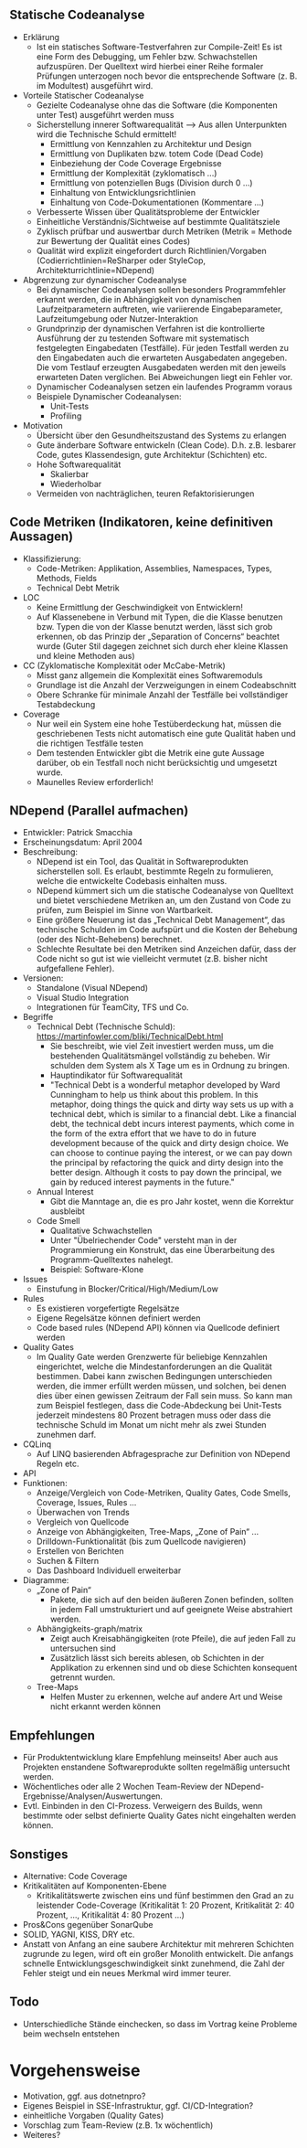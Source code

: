 ## Statische Codeanalyse
- Erklärung
    - Ist ein statisches Software-Testverfahren zur Compile-Zeit! Es ist eine Form des Debugging, um Fehler bzw. Schwachstellen aufzuspüren. Der Quelltext wird hierbei einer Reihe formaler Prüfungen unterzogen noch bevor die entsprechende Software (z. B. im Modultest) ausgeführt wird.
- Vorteile Statischer Codeanalyse
    - Gezielte Codeanalyse ohne das die Software (die Komponenten unter Test) ausgeführt werden muss
    - Sicherstellung innerer Softwarequalität --> Aus allen Unterpunkten wird die Technische Schuld ermittelt!
        - Ermittlung von Kennzahlen zu Architektur und Design
        - Ermittlung von Duplikaten bzw. totem Code (Dead Code)
        - Einbeziehung der Code Coverage Ergebnisse
        - Ermittlung der Komplexität (zyklomatisch ...)
        - Ermittlung von potenziellen Bugs (Division durch 0 ...)
        - Einhaltung von Entwicklungsrichtlinien 
        - Einhaltung von Code-Dokumentationen (Kommentare ...)
    - Verbesserte Wissen über Qualitätsprobleme der Entwickler
    - Einheitliche Verständnis/Sichtweise auf bestimmte Qualitätsziele
    - Zyklisch prüfbar und auswertbar durch Metriken (Metrik = Methode zur Bewertung der Qualität eines Codes)
    - Qualität wird explizit eingefordert durch Richtlinien/Vorgaben (Codierrichtlinien=ReSharper oder Style­Cop, Architekturrichtlinie=NDepend)
- Abgrenzung zur dynamischer Codeanalyse
    - Bei dynamischer Codeanalysen sollen besonders Programmfehler erkannt werden, die in Abhängigkeit von dynamischen Laufzeitparametern auftreten, wie variierende Eingabeparameter, Laufzeitumgebung oder Nutzer-Interaktion
    - Grundprinzip der dynamischen Verfahren ist die kontrollierte Ausführung der zu testenden Software mit systematisch festgelegten Eingabedaten (Testfälle). Für jeden Testfall werden zu den Eingabedaten auch die erwarteten Ausgabedaten angegeben. Die vom Testlauf erzeugten Ausgabedaten werden mit den jeweils erwarteten Daten verglichen. Bei Abweichungen liegt ein Fehler vor.
    - Dynamischer Codeanalysen setzen ein laufendes Programm voraus
    - Beispiele Dynamischer Codeanalysen:
        - Unit-Tests
        - Profiling
- Motivation
    - Übersicht über den Gesundheitszustand des Systems zu erlangen
    - Gute änderbare Software entwickeln (Clean Code). D.h. z.B. lesbarer Code, gutes Klassendesign, gute Architektur (Schichten) etc.
    - Hohe Softwarequalität
        - Skalierbar
        - Wiederholbar
    - Vermeiden von nachträglichen, teuren Refaktorisierungen

## Code Metriken (Indikatoren, keine definitiven Aussagen)
- Klassifizierung: 
    - Code-Metriken: Applikation, Assemblies, Namespaces, Types, Methods, Fields
    - Technical Debt Metrik
- LOC
    -  Keine Ermittlung der Geschwindigkeit von Entwicklern!
    -  Auf Klassenebene in Verbund mit Typen, die die Klasse benutzen bzw. Typen die von der Klasse benutzt werden, lässt sich grob erkennen, ob das Prinzip der „Separation of Concerns“ beachtet wurde (Guter Stil dagegen zeichnet sich durch eher kleine Klassen und kleine Methoden aus)
- CC (Zyklomatische Komplexität oder McCabe-Metrik)
    - Misst ganz allgemein die Komplexität eines Softwaremoduls
    - Grundlage ist die Anzahl der Verzweigungen in einem Codeabschnitt
    - Obere Schranke für minimale Anzahl der Testfälle bei vollständiger Testabdeckung
- Coverage
    -  Nur weil ein System eine hohe Testüberdeckung hat, müssen die geschriebenen Tests nicht automatisch eine gute Qualität haben und die richtigen Testfälle testen
    -  Dem testenden Entwickler gibt die Metrik eine gute Aussage darüber, ob ein Testfall noch nicht berücksichtig und umgesetzt wurde.
    -  Maunelles Review erforderlich!

## NDepend (Parallel aufmachen)
- Entwickler: Patrick Smacchia
- Erscheinungsdatum: April 2004
- Beschreibung: 
    - NDepend ist ein Tool, das Qualität in Softwareprodukten sicherstellen soll. Es erlaubt, bestimmte Regeln zu formulieren, welche die entwickelte Codebasis einhalten muss.
    - NDepend kümmert sich um die statische Codeanalyse von Quelltext und bietet verschiedene Metriken an, um den Zustand von Code zu prüfen, zum Beispiel im Sinne von Wartbarkeit.
    - Eine größere Neuerung ist das „Technical Debt Management“, das technische Schulden im Code aufspürt und die Kosten der Behebung (oder des Nicht-Behebens) berechnet.
    - Schlechte Resultate bei den Metriken sind Anzeichen dafür, dass der Code nicht so gut ist wie vielleicht vermutet (z.B. bisher nicht aufgefallene Fehler).
- Versionen:
    - Standalone (Visual NDepend)
    - Visual Studio Integration
    - Integrationen für TeamCity, TFS und Co.
- Begriffe
    - Technical Debt (Technische Schuld): https://martinfowler.com/bliki/TechnicalDebt.html
        - Sie beschreibt, wie viel Zeit investiert werden muss, um die bestehenden Qualitätsmängel vollständig zu beheben. Wir schulden dem System als X Tage um es in Ordnung zu bringen.
        - Hauptindikator für Softwarequalität 
        - "Technical Debt is a wonderful metaphor developed by Ward Cunningham to help us think about this problem. In this metaphor, doing things the quick and dirty way sets us up with a technical debt, which is similar to a financial debt. Like a financial debt, the technical debt incurs interest payments, which come in the form of the extra effort that we have to do in future development because of the quick and dirty design choice. We can choose to continue paying the interest, or we can pay down the principal by refactoring the quick and dirty design into the better design. Although it costs to pay down the principal, we gain by reduced interest payments in the future."
    - Annual Interest
        - Gibt die Manntage an, die es pro Jahr kostet, wenn die Korrektur ausbleibt
    - Code Smell
        - Qualitative Schwachstellen
        - Unter "Übelriechender Code" versteht man in der Programmierung ein Konstrukt, das eine Überarbeitung des Programm-Quelltextes nahelegt.
        - Beispiel: Software-Klone
- Issues
    - Einstufung in Blocker/Critical/High/Medium/Low
- Rules
    - Es existieren vorgefertigte Regelsätze 
    - Eigene Regelsätze können definiert werden
    - Code based rules (NDepend API) können via Quellcode definiert werden
- Quality Gates
    - Im Quality Gate werden Grenzwerte für beliebige Kennzahlen eingerichtet, welche die Mindestanforderungen an die Qualität bestimmen. Dabei kann zwischen Bedingungen unterschieden werden, die immer erfüllt werden müssen, und solchen, bei denen dies über einen gewissen Zeitraum der Fall sein muss. So kann man zum Beispiel festlegen, dass die Code-Abdeckung bei Unit-Tests jederzeit mindestens 80 Prozent betragen muss oder dass die technische Schuld im Monat um nicht mehr als zwei Stunden zunehmen darf.
- CQLinq
    - Auf LINQ basierenden Abfragesprache zur Definition von NDepend Regeln etc.
- API
- Funktionen:
    - Anzeige/Vergleich von Code-Metriken, Quality Gates, Code Smells, Coverage, Issues, Rules ...
    - Überwachen von Trends
    - Vergleich von Quellcode
    - Anzeige von Abhängigkeiten, Tree-Maps, „Zone of Pain“ ...
    - Drilldown-Funktionalität (bis zum Quellcode navigieren)
    - Erstellen von Berichten
    - Suchen & Filtern
    - Das Dashboard Individuell erweiterbar
- Diagramme:
    - „Zone of Pain“
        - Pakete, die sich auf den beiden äußeren Zonen befinden, sollten in jedem Fall umstrukturiert und auf geeignete Weise abstrahiert werden.
    - Abhängigkeits-graph/matrix
        - Zeigt auch Kreisabhängigkeiten (rote Pfeile), die auf jeden Fall zu untersuchen sind
        - Zusätzlich lässt sich bereits ablesen, ob Schichten in der Applikation zu erkennen sind und ob diese Schichten konsequent getrennt wurden.
    - Tree-Maps
        - Helfen Muster zu erkennen, welche auf andere Art und Weise nicht erkannt werden können

## Empfehlungen
- Für Produktentwicklung klare Empfehlung meinseits! Aber auch aus Projekten enstandene Softwareprodukte sollten regelmäßig untersucht werden.
- Wöchentliches oder alle 2 Wochen Team-Review der NDepend-Ergebnisse/Analysen/Auswertungen.
- Evtl. Einbinden in den CI-Prozess. Verweigern des Builds, wenn bestimmte oder selbst definierte Quality Gates nicht eingehalten werden können.

## Sonstiges
- Alternative: Code Coverage
- Kritikalitäten auf Komponenten-Ebene
    - Kritikalitätswerte zwischen eins und fünf bestimmen den Grad an zu leistender Code-Coverage (Kritikalität 1: 20 Prozent, Kritikalität 2: 40 Prozent, ..., Kritikalität 4: 80 Prozent ...)
- Pros&Cons gegenüber SonarQube
- SOLID, YAGNI, KISS, DRY etc.
- Anstatt von Anfang an eine saubere Architektur mit mehreren Schichten zugrunde zu legen, wird oft ein großer Monolith entwickelt. Die anfangs schnelle Entwicklungsgeschwindigkeit sinkt zunehmend, die Zahl der Fehler steigt und ein neues Merkmal wird immer teurer.

## Todo
- Unterschiedliche Stände einchecken, so dass im Vortrag keine Probleme beim wechseln entstehen


# Vorgehensweise
- Motivation, ggf. aus dotnetnpro?
- Eigenes Beispiel in SSE-Infrastruktur, ggf. CI/CD-Integration?
- einheitliche Vorgaben (Quality Gates)
- Vorschlag zum Team-Review (z.B. 1x wöchentlich)
- Weiteres?